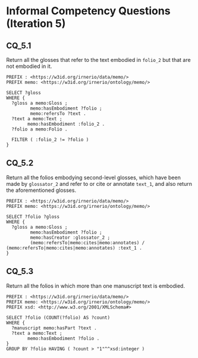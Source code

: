 # Informal Competency Questions (Iteration 5)

## CQ_5.1
Return all the glosses that refer to the text embodied in `folio_2` but that are not embodied in it.
```
PREFIX : <https://w3id.org/irnerio/data/memo/>
PREFIX memo: <https://w3id.org/irnerio/ontology/memo/>

SELECT ?gloss
WHERE {
  ?gloss a memo:Gloss ;
         memo:hasEmbodiment ?folio ;
         memo:refersTo ?text .
  ?text a memo:Text ;
        memo:hasEmbodiment :folio_2 .
  ?folio a memo:Folio .
  
  FILTER ( :folio_2 != ?folio )
}
```

## CQ_5.2
Return all the folios embodying second-level glosses, which have been made by `glossator_2` and refer to or cite or annotate `text_1`, and also return the aforementioned glosses.

```
PREFIX : <https://w3id.org/irnerio/data/memo/>
PREFIX memo: <https://w3id.org/irnerio/ontology/memo/>

SELECT ?folio ?gloss
WHERE {
  ?gloss a memo:Gloss ;
         memo:hasEmbodiment ?folio ;
         memo:hasCreator :glossator_2 ;
         (memo:refersTo|memo:cites|memo:annotates) / (memo:refersTo|memo:cites|memo:annotates) :text_1 .
}
```

## CQ_5.3
Return all the folios in which more than one manuscript text is embodied.

```
PREFIX : <https://w3id.org/irnerio/data/memo/>
PREFIX memo: <https://w3id.org/irnerio/ontology/memo/>
PREFIX xsd: <http://www.w3.org/2001/XMLSchema#>

SELECT ?folio (COUNT(?folio) AS ?count)
WHERE {
  ?manuscript memo:hasPart ?text .
  ?text a memo:Text ;
        memo:hasEmbodiment ?folio .
}
GROUP BY ?folio HAVING ( ?count > "1"^^xsd:integer )
```